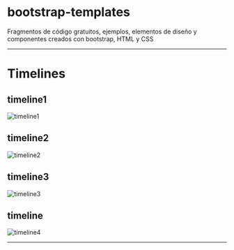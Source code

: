 # bootstrap-templates
Fragmentos de código gratuitos, ejemplos, elementos de diseño y componentes creados con bootstrap, HTML y CSS

---

# Timelines

## timeline1
![timeline1](img/image1.png)

## timeline2
![timeline2](img/image2.png)

## timeline3
![timeline3](img/image3.png)

## timeline
![timeline4](img/image4.png)

---


